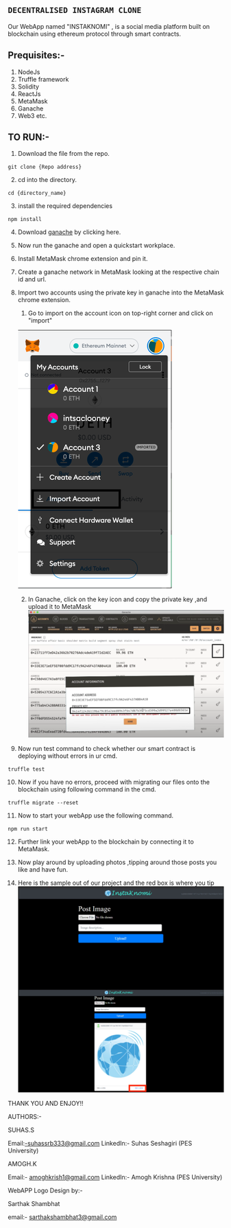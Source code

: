 ## ```DECENTRALISED INSTAGRAM CLONE``` ##


Our WebApp named "INSTAKNOMI" , is a social media platform built on blockchain using ethereum protocol through smart contracts.

## Prequisites:- 
1. NodeJs
2. Truffle framework
3. Solidity
4. ReactJs
5. MetaMask
6. Ganache
7. Web3
etc.


## TO RUN:-

1. Download the file from the repo.
```
git clone {Repo address}
```
2. cd into the directory.
```
cd {directory_name}
```
3. install the required dependencies
```
npm install
```
4. Download [ganache](https://www.trufflesuite.com/ganache) by clicking here.

5. Now run the ganache and open a quickstart workplace.

6. Install MetaMask chrome extension and pin it.

7. Create a ganache network in MetaMask looking at the respective chain id and url.

8. Import two accounts using the private key in ganache into the MetaMask chrome extension.
	1. Go to import on the account icon on top-right corner
		and click on "import"

	![image](IMAGES/metamask.png)




	2. In Ganache, click on the key icon and copy the private key ,and upload it to MetaMask
	![image](IMAGES/image_ganache.png)

9. Now run test command to check whether our smart contract is deploying without errors in ur cmd.
```
truffle test
```

10. Now if you have no errors, proceed with migrating our files onto the blockchain using following command in the cmd.
```
truffle migrate --reset
```

11. Now to start your webApp use the following command.
```
npm run start
```

12. Further link your webApp to the blockchain by connecting it to MetaMask.

13. Now play around by uploading photos ,tipping around those posts you like and have fun.

14. Here is the sample out of our project and the red box is where you tip 
	![Output_image](IMAGES/output.jpg)


THANK YOU AND ENJOY!!

AUTHORS:- 

SUHAS.S 

Email:-suhassrb333@gmail.com 
LinkedIn:- Suhas Seshagiri (PES University)


AMOGH.K

Email:- amoghkrish1@gmail.com 
LinkedIn:- Amogh Krishna (PES University)


WebAPP Logo Design by:-


Sarthak Shambhat 

email:- sarthakshambhat3@gmail.com

